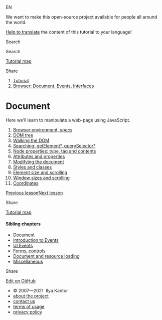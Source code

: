 EN

<!-- -->

We want to make this open-source project available for people all around the world.

[Help to translate](https://javascript.info/translate) the content of this tutorial to your language!

Search

Search

<a href="/tutorial/map" class="map"><span class="map__text">Tutorial map</span></a>

<span class="share-icons__title">Share</span><a href="https://twitter.com/share?url=https%3A%2F%2Fjavascript.info%2Fdocument" class="share share_tw"></a><a href="https://www.facebook.com/sharer/sharer.php?s=100&amp;p%5Burl%5D=https%3A%2F%2Fjavascript.info%2Fdocument" class="share share_fb"></a>

1.  <a href="/" class="breadcrumbs__link"><span class="breadcrumbs__hidden-text">Tutorial</span></a>
2.  <span id="breadcrumb-1"><a href="/ui" class="breadcrumbs__link"><span>Browser: Document, Events, Interfaces</span></a></span>

# Document

Here we’ll learn to manipulate a web-page using JavaScript.

1.  <a href="/browser-environment" class="lessons-list__link">Browser environment, specs</a>
2.  <a href="/dom-nodes" class="lessons-list__link">DOM tree</a>
3.  <a href="/dom-navigation" class="lessons-list__link">Walking the DOM</a>
4.  <a href="/searching-elements-dom" class="lessons-list__link">Searching: getElement*, querySelector*</a>
5.  <a href="/basic-dom-node-properties" class="lessons-list__link">Node properties: type, tag and contents</a>
6.  <a href="/dom-attributes-and-properties" class="lessons-list__link">Attributes and properties</a>
7.  <a href="/modifying-document" class="lessons-list__link">Modifying the document</a>
8.  <a href="/styles-and-classes" class="lessons-list__link">Styles and classes</a>
9.  <a href="/size-and-scroll" class="lessons-list__link">Element size and scrolling</a>
10. <a href="/size-and-scroll-window" class="lessons-list__link">Window sizes and scrolling</a>
11. <a href="/coordinates" class="lessons-list__link">Coordinates</a>

<a href="/ui" class="page__nav page__nav_prev"><span class="page__nav-text"><span class="page__nav-text-shortcut"></span></span><span class="page__nav-text-alternate">Previous lesson</span></a><a href="/browser-environment" class="page__nav page__nav_next"><span class="page__nav-text"><span class="page__nav-text-shortcut"></span></span><span class="page__nav-text-alternate">Next lesson</span></a>

<span class="share-icons__title">Share</span><a href="https://twitter.com/share?url=https%3A%2F%2Fjavascript.info%2Fdocument" class="share share_tw"></a><a href="https://www.facebook.com/sharer/sharer.php?s=100&amp;p%5Burl%5D=https%3A%2F%2Fjavascript.info%2Fdocument" class="share share_fb"></a>

<a href="/tutorial/map" class="map"><span class="map__text">Tutorial map</span></a>

<a href="/tutorial/map" class="map"></a>

#### Sibling chapters

- <a href="/document" class="sidebar__link">Document</a>
- <a href="/events" class="sidebar__link">Introduction to Events</a>
- <a href="/event-details" class="sidebar__link">UI Events</a>
- <a href="/forms-controls" class="sidebar__link">Forms, controls</a>
- <a href="/loading" class="sidebar__link">Document and resource loading</a>
- <a href="/ui-misc" class="sidebar__link">Miscellaneous</a>

Share

<a href="https://twitter.com/share?url=https%3A%2F%2Fjavascript.info%2Fdocument" class="share share_tw sidebar__share"></a><a href="https://www.facebook.com/sharer/sharer.php?s=100&amp;p%5Burl%5D=https%3A%2F%2Fjavascript.info%2Fdocument" class="share share_fb sidebar__share"></a>

<a href="https://github.com/javascript-tutorial/en.javascript.info/blob/master/2-ui/1-document" class="sidebar__link">Edit on GitHub</a>

- © 2007—2021  Ilya Kantor
- <a href="/about" class="page-footer__link">about the project</a>
- <a href="/about#contact-us" class="page-footer__link">contact us</a>
- <a href="/terms" class="page-footer__link">terms of usage</a>
- <a href="/privacy" class="page-footer__link">privacy policy</a>
